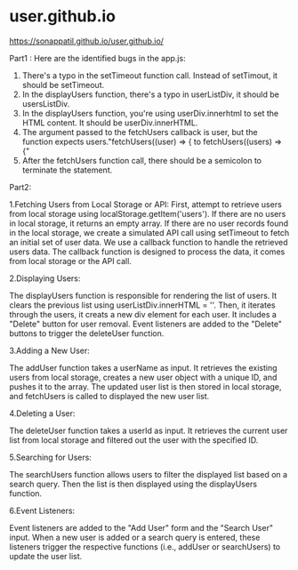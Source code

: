 # user.github.io
https://sonappatil.github.io/user.github.io/

Part1 :
Here are the identified bugs in the app.js:
1. There's a typo in the setTimeout function call. Instead of setTimout, it should be setTimeout.
2. In the displayUsers function, there's a typo in userListDiv, it should be usersListDiv.
3. In the displayUsers function, you're using userDiv.innerhtml to set the HTML content. It should be userDiv.innerHTML.
4. The argument passed to the fetchUsers callback is user, but the function expects users."fetchUsers((user) => { to fetchUsers((users) => {"
5. After the fetchUsers function call, there should be a semicolon to terminate the statement.

Part2:

1.Fetching Users from Local Storage or API:
First,  attempt to retrieve users from local storage using localStorage.getItem('users'). If there are no users in local storage, it returns an empty array.
If there are no user records found in the local storage, we create a simulated API call using setTimeout to fetch an initial set of user data.
We use a callback function to handle the retrieved users data. The callback function is designed to process the data, it comes from local storage or the API call.

2.Displaying Users:

The displayUsers function is responsible for rendering the list of users.
It clears the previous list using userListDiv.innerHTML = ''.
Then, it iterates through the users, it creats a new div element for each user.
It includes a "Delete" button for user removal.
Event listeners are added to the "Delete" buttons to trigger the deleteUser function.

3.Adding a New User:

The addUser function takes a userName as input.
It retrieves the existing users from local storage, creates a new user object with a unique ID, and pushes it to the array.
The updated user list is then stored in local storage, and fetchUsers is called to displayed the new user list.

4.Deleting a User:

The deleteUser function takes a userId as input.
It retrieves the current user list from local storage and filtered out the user with the specified ID.

5.Searching for Users:

The searchUsers function allows users to filter the displayed list based on a search query.
Then the list is then displayed using the displayUsers function.

6.Event Listeners:

Event listeners are added to the "Add User" form and the "Search User" input.
When a new user is added or a search query is entered, these listeners trigger the respective functions (i.e., addUser or searchUsers) to update the user list.
